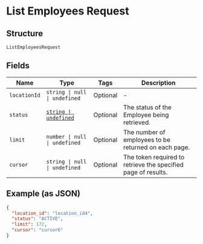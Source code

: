 
# List Employees Request

## Structure

`ListEmployeesRequest`

## Fields

| Name | Type | Tags | Description |
|  --- | --- | --- | --- |
| `locationId` | `string \| null \| undefined` | Optional | - |
| `status` | [`string \| undefined`](../../doc/models/employee-status.md) | Optional | The status of the Employee being retrieved. |
| `limit` | `number \| null \| undefined` | Optional | The number of employees to be returned on each page. |
| `cursor` | `string \| null \| undefined` | Optional | The token required to retrieve the specified page of results. |

## Example (as JSON)

```json
{
  "location_id": "location_id4",
  "status": "ACTIVE",
  "limit": 172,
  "cursor": "cursor6"
}
```

